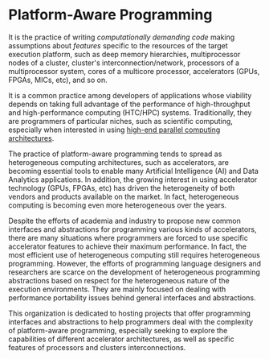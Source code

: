 # Platform-Aware Programming

It is the practice of writing *computationally demanding code* making assumptions about *features* specific to the resources of the target execution platform, such as deep memory hierarchies, multiprocessor nodes of a cluster, cluster's interconnection/network, processors of a multiprocessor system, cores of a multicore processor, accelerators (GPUs, FPGAs, MICs, etc), and so on.

It is a common practice among developers of applications whose viability depends on taking full advantage of the performance of high-throughput and high-performance computing (HTC/HPC) systems. Traditionally, they are programmers of particular niches, such as scientific computing, especially when interested in using [high-end parallel computing architectures](https://www.top500.org/).

The practice of platform-aware programming tends to spread as heterogeneous computing architectures, such as accelerators, are becoming essential tools to enable many Artificial Intelligence (AI) and Data Analytics applications. In addition, the growing interest in using accelerator technology (GPUs, FPGAs, etc) has driven the heterogeneity of both vendors and products available on the market. In fact, heterogeneous computing is becoming even more heterogeneous over the years. 

Despite the efforts of academia and industry to propose new common interfaces and abstractions for programming various kinds of accelerators, there are many situations where programmers are forced to use specific accelerator features to achieve their maximum performance. In fact, the most efficient use of heterogeneous computing still requires heterogeneous programming. However, the efforts of programming language designers and researchers are scarce on the development of heterogeneous programming abstractions based on respect for the heterogeneous nature of the execution environments. They are mainly focused on dealing with performance portability issues behind general interfaces and abstractions.

This organization is dedicated to hosting projects that offer programming interfaces and abstractions to help programmers deal with the complexity of platform-aware programming, especially seeking to explore the capabilities of different accelerator architectures, as well as specific features of processors and clusters interconnections. 
